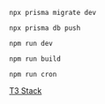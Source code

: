 `npx prisma migrate dev`

`npx prisma db push`

`npm run dev`

`npm run build`

`npm run cron`

[T3 Stack](https://create.t3.gg/)
